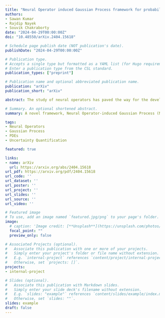 ```yaml
---
title: "Neural Operator induced Gaussian Process framework for probabilistic solution of parametric partial differential equations"
authors:
- Sawan Kumar
- Rajdip Nayek
- Souvik Chakraborty
date: "2024-04-29T00:00:00Z"
doi: "10.48550/arXiv.2404.15618"

# Schedule page publish date (NOT publication's date).
publishDate: "2024-04-29T00:00:00Z"

# Publication type.
# Accepts a single type but formatted as a YAML list (for Hugo requirements).
# Enter a publication type from the CSL standard.
publication_types: ["preprint"]

# Publication name and optional abbreviated publication name.
publication: "arXiv"
publication_short: "arXiv"

abstract: The study of neural operators has paved the way for the development of efficient approaches for solving partial differential equations (PDEs) compared with traditional methods. However, most of the existing neural operators lack the capability to provide uncertainty measures for their predictions, a crucial aspect, especially in data-driven scenarios with limited available data. In this work, we propose a novel Neural Operator-induced Gaussian Process (NOGaP), which exploits the probabilistic characteristics of Gaussian Processes (GPs) while leveraging the learning prowess of operator learning. The proposed framework leads to improved prediction accuracy and offers a quantifiable measure of uncertainty. The proposed framework is extensively evaluated through experiments on various PDE examples, including Burger’s equation, Darcy flow, non-homogeneous Poisson, and wave-advection equations. Furthermore, a comparative study with state-of-the-art operator learning algorithms is presented to highlight the advantages of NOGaP. The results demonstrate superior accuracy and expected uncertainty characteristics, suggesting the promising potential of the proposed framework.

# Summary. An optional shortened abstract.
summary: A novel framework, Neural Operator-induced Gaussian Process (NOGaP), is proposed for solving PDEs with improved prediction accuracy and quantifiable uncertainty, evaluated on various examples like Burger’s equation and Darcy flow.

tags:
- Neural Operators
- Gaussian Process
- PDEs
- Uncertainty Quantification

featured: true

links:
- name: arXiv
  url: https://arxiv.org/abs/2404.15618
url_pdf: https://arxiv.org/pdf/2404.15618
url_code: ''
url_dataset: ''
url_poster: ''
url_project: ''
url_slides: ''
url_source: ''
url_video: ''

# Featured image
# To use, add an image named `featured.jpg/png` to your page's folder. 
image:
  # caption: 'Image credit: [**Unsplash**](https://unsplash.com/photos/s9CC2SKySJM)'
  focal_point: ""
  preview_only: false

# Associated Projects (optional).
#   Associate this publication with one or more of your projects.
#   Simply enter your project's folder or file name without extension.
#   E.g. `internal-project` references `content/project/internal-project/index.md`.
#   Otherwise, set `projects: []`.
projects:
- internal-project

# Slides (optional).
#   Associate this publication with Markdown slides.
#   Simply enter your slide deck's filename without extension.
#   E.g. `slides: "example"` references `content/slides/example/index.md`.
#   Otherwise, set `slides: ""`.
slides: example
draft: false
---
```

<!-- 
This work is driven by the results in my [previous paper](/publication/conference-paper/) on LLMs.

{{% callout note %}}
Create your slides in Markdown - click the *Slides* button to check out the example.
{{% /callout %}}

Add the publication's **full text** or **supplementary notes** here. You can use rich formatting such as including [code, math, and images](https://docs.hugoblox.com/content/writing-markdown-latex/). -->
